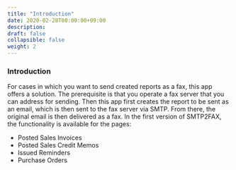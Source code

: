 ```yaml
---
title: "Introduction"
date: 2020-02-28T00:00:00+09:00
description: 
draft: false
collapsible: false
weight: 2
---
```

### Introduction 

For cases in which you want to send created reports as a fax, this app offers a solution. 
The prerequisite is that you operate a fax server that you can address for sending. Then this app first creates the report to be sent as an email, which is then sent to the fax server via SMTP. From there, the original email is then delivered as a fax. 
In the first version of SMTP2FAX, the functionality is available for the pages: 

- Posted Sales Invoices 
- Posted Sales Credit Memos 
- Issued Reminders
- Purchase Orders 